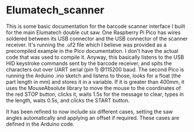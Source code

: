 # Elumatech_scanner

This is some basic documentation for the barcode scanner interface I built for the main Elumatech double cut saw. One Raspberry Pi Pico has wires soldered between its USB connector and the USB connector of the scanner receiver. It's running the .uf2 file which I believe was provided as a precompiled example in the Pico documentation. I don't have the actual code that was used to compile it. Anyway, this basically listens to the USB HID keystroke commands sent by the barcode receiver, and spits the characters out over UART serial (pin 1) @115200 baud. The second Pico is running the Arduino .ino sketch and listens to those, looks for a float (the part length in mm) and stores it in a variable. If it is greater than 400mm, it uses the MouseAbsolute library to move the mouse to the coordinates of the red STOP button, clicks it, waits 1.5s for the message to clear, types in the length, waits 0.5s, and clicks the START button.

It has been refined to now include six different cases, setting the saw angles automatically and applying an offset if required. These cases are defined in the Arduino code.
